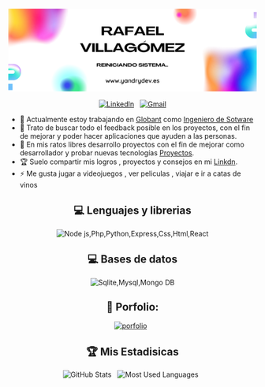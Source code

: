 <div align="center">

[![Hola, soy Yandry Rafael Villagomez Montero!](assets/header.png)](https://www.linkedin.com/in/rafaelvillagomez/)


[![LinkedIn](https://skillicons.dev/icons?i=linkedin)](https://www.linkedin.com/in/rafaelvillagomez/) &nbsp;
[![Gmail](https://skillicons.dev/icons?i=gmail)](mailto:yandry75@gmail.com?subject=Hola%20Yandry,%20From%20Github)

</div>

- 🔭 Actualmente estoy trabajando en  [Globant](https://www.linkedin.com/company/globant/) como  [Ingeniero de Sotware](https://www.linkedin.com/in/rafaelvillagomez/) 
- 🌱 Trato de buscar todo el feedback posible en los proyectos, con el fin de mejorar y poder hacer aplicaciones que ayuden a las personas.
- 📝 En mis ratos libres desarrollo proyectos con el fin de mejorar como desarrollador y probar nuevas tecnologías [Proyectos](https://yandrydev.es/proyects).
- 🏆 Suelo compartir mis logros , proyectos y consejos en mi  [Linkdn](https://www.linkedin.com/in/rafaelvillagomez/).
- ⚡ Me gusta jugar a videojuegos , ver peliculas , viajar e ir a catas de vinos 

<div align="center">

## 💻 Lenguajes y librerias 

![Node js,Php,Python,Express,Css,Html,React](https://skillicons.dev/icons?i=js,nodejs,php,python,express,css,html,react)

## 💻 Bases de datos

![Sqlite,Mysql,Mongo DB](https://skillicons.dev/icons?i=sqlite,mysql,mongo)


## 📖 Porfolio:

<p>
    <a target="_blank" href="https://yandrydev.es/"><img alt="porfolio" src="https://img.shields.io/badge/porfolio-0A0A0A?style=for-the-badge&logo=dev.to&logoColor=white" /></a>&nbsp;&nbsp;
</p>

## 🏆 Mis Estadisicas

<p>
    <img height=175 alt="GitHub Stats" src="https://github-readme-stats.vercel.app/api?username=RafaelVillagomezDev&theme=vue-dark&show_icons=true&hide_border=true&count_private=true" />&nbsp;&nbsp;
    <img height=175 alt="Most Used Languages" src="https://github-readme-stats.vercel.app/api/top-langs/?username=RafaelVillagomezDev&theme=vue-dark&show_icons=true&hide_border=true&layout=compact" />&nbsp;&nbsp;
</p>

</div>
